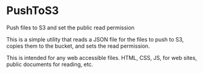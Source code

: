 # PushToS3
Push files to S3 and set the public read permission

This is a simple utility that reads a JSON file for the files to push to S3, copies them to the bucket, and sets the read permission.

This is intended for any web accessible files. HTML, CSS, JS, for web sites, public documents for reading, etc.
